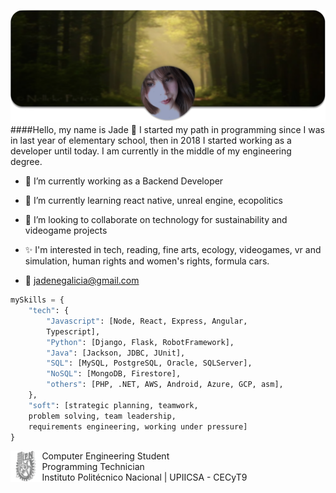 ![Header](/images/header.png)
####Hello, my name is Jade :butterfly:
I started my path in programming since I was in last year of elementary school, then in 2018 I started working as a developer until today. I am currently in the middle of my engineering degree.

-   🔭 I’m currently working as a Backend Developer

-   🌱 I’m currently learning react native, unreal engine, ecopolitics

-   👯 I’m looking to collaborate on technology for sustainability and videogame projects

-   ✨ I'm interested in tech, reading, fine arts, ecology, videogames, vr and simulation, human rights and women's rights, formula cars.
-   :email: [jadenegalicia@gmail.com](mailto:jadenegalicia@gmail.com)

```python
mySkills = {
    "tech": {
        "Javascript": [Node, React, Express, Angular,
        Typescript],
        "Python": [Django, Flask, RobotFramework],
        "Java": [Jackson, JDBC, JUnit],
        "SQL": [MySQL, PostgreSQL, Oracle, SQLServer],
        "NoSQL": [MongoDB, Firestore],
        "others": [PHP, .NET, AWS, Android, Azure, GCP, asm],
    },
    "soft": [strategic planning, teamwork,
    problem solving, team leadership,
    requirements engineering, working under pressure]
}
```

<div style="text-align:left; float: left;
  width: 10%; align-items: center;">
  <img src="/images/ipn-icon.png" />
</div>
<div style="text-align:left; float: left;
  width: 90%; font-size: 14px;"> Computer Engineering Student<br> Programming Technician <br> Instituto Politécnico Nacional |  UPIICSA - CECyT9
  </div>

<!-- <blockquote> <em>Creativity comes from applying things you learn in other fields to the field you work in. </em> <br> - Aaron Swartz </blockquote> -->
